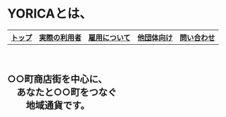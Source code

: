 # YORICAとは、<br>
<table>
<tr>
  <th><a href = "hoby.html">トップ</a><br></th>
  <th><a href = "hoby.html">実際の利用者</a><br></th>
  <th><a href = "hoby.html">雇用について</a><br></th>
  <th><a href = "hoby.html">他団体向け</a><br></th>
  <th><a href = "hoby.html">問い合わせ</a><br></th>
</tr>
</table><br>
<h2>○○町商店街を中心に、<br>
　あなたと○○町をつなぐ<br>
  　　地域通貨です。</br></h2>
